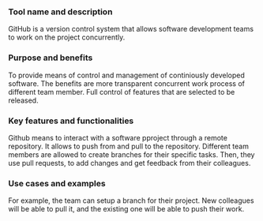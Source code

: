 ### Tool name and description
GitHub is a version control system that allows software development teams to work on the project concurrently.
### Purpose and benefits
To provide means of control and management of continiously developed software. The benefits are more transparent concurrent work process of different team member. Full control of features that are selected to be released.
### Key features and functionalities
Github means to interact with a software pproject through a remote repository. It allows to push from and pull to the repository. Different team members are allowed to create branches for their specific tasks. Then, they use pull requests, to add changes and get feedback from their colleagues.
### Use cases and examples 
For example, the team can setup a branch for their project. New colleagues will be able to pull it, and the existing one will be able to push their work.
